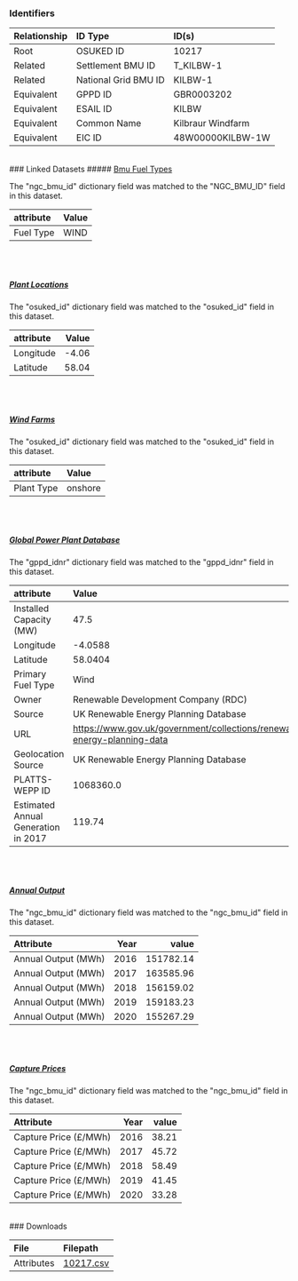 ### Identifiers

| Relationship   | ID Type              | ID(s)             |
|:---------------|:---------------------|:------------------|
| Root           | OSUKED ID            | 10217             |
| Related        | Settlement BMU ID    | T_KILBW-1         |
| Related        | National Grid BMU ID | KILBW-1           |
| Equivalent     | GPPD ID              | GBR0003202        |
| Equivalent     | ESAIL ID             | KILBW             |
| Equivalent     | Common Name          | Kilbraur Windfarm |
| Equivalent     | EIC ID               | 48W00000KILBW-1W  |

<br>
### Linked Datasets
##### <a href="https://osuked.github.io/Power-Station-Dictionary/datasets/bmu-fuel-types">Bmu Fuel Types</a>



The "ngc_bmu_id" dictionary field was matched to the "NGC_BMU_ID" field in this dataset.

| attribute   | Value   |
|:------------|:--------|
| Fuel Type   | WIND    |

<br><br>
##### <a href="https://osuked.github.io/Power-Station-Dictionary/datasets/plant-locations">Plant Locations</a>



The "osuked_id" dictionary field was matched to the "osuked_id" field in this dataset.

| attribute   |   Value |
|:------------|--------:|
| Longitude   |   -4.06 |
| Latitude    |   58.04 |

<br><br>
##### <a href="https://osuked.github.io/Power-Station-Dictionary/datasets/wind-farms">Wind Farms</a>



The "osuked_id" dictionary field was matched to the "osuked_id" field in this dataset.

| attribute   | Value   |
|:------------|:--------|
| Plant Type  | onshore |

<br><br>
##### <a href="https://osuked.github.io/Power-Station-Dictionary/datasets/global-power-plant-database">Global Power Plant Database</a>



The "gppd_idnr" dictionary field was matched to the "gppd_idnr" field in this dataset.

| attribute                           | Value                                                                    |
|:------------------------------------|:-------------------------------------------------------------------------|
| Installed Capacity (MW)             | 47.5                                                                     |
| Longitude                           | -4.0588                                                                  |
| Latitude                            | 58.0404                                                                  |
| Primary Fuel Type                   | Wind                                                                     |
| Owner                               | Renewable Development Company (RDC)                                      |
| Source                              | UK Renewable Energy Planning Database                                    |
| URL                                 | https://www.gov.uk/government/collections/renewable-energy-planning-data |
| Geolocation Source                  | UK Renewable Energy Planning Database                                    |
| PLATTS-WEPP ID                      | 1068360.0                                                                |
| Estimated Annual Generation in 2017 | 119.74                                                                   |

<br><br>
##### <a href="https://osuked.github.io/Power-Station-Dictionary/datasets/annual-output">Annual Output</a>



The "ngc_bmu_id" dictionary field was matched to the "ngc_bmu_id" field in this dataset.

| Attribute           |   Year |     value |
|:--------------------|-------:|----------:|
| Annual Output (MWh) |   2016 | 151782.14 |
| Annual Output (MWh) |   2017 | 163585.96 |
| Annual Output (MWh) |   2018 | 156159.02 |
| Annual Output (MWh) |   2019 | 159183.23 |
| Annual Output (MWh) |   2020 | 155267.29 |

<br><br>
##### <a href="https://osuked.github.io/Power-Station-Dictionary/datasets/capture-prices">Capture Prices</a>



The "ngc_bmu_id" dictionary field was matched to the "ngc_bmu_id" field in this dataset.

| Attribute             |   Year |   value |
|:----------------------|-------:|--------:|
| Capture Price (£/MWh) |   2016 |   38.21 |
| Capture Price (£/MWh) |   2017 |   45.72 |
| Capture Price (£/MWh) |   2018 |   58.49 |
| Capture Price (£/MWh) |   2019 |   41.45 |
| Capture Price (£/MWh) |   2020 |   33.28 |


<br>
### Downloads


| File       | Filepath                                                                              |
|:-----------|:--------------------------------------------------------------------------------------|
| Attributes | [10217.csv](https://osuked.github.io/Power-Station-Dictionary/object_attrs/10217.csv) |
